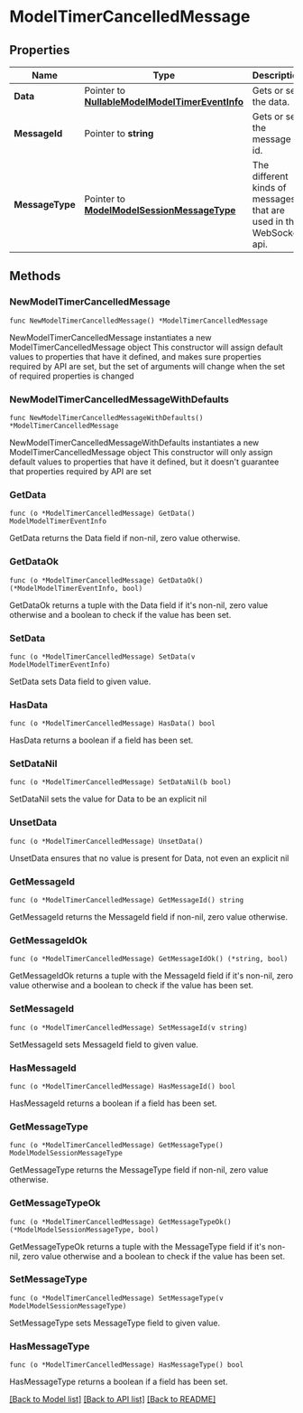 # ModelTimerCancelledMessage

## Properties

Name | Type | Description | Notes
------------ | ------------- | ------------- | -------------
**Data** | Pointer to [**NullableModelModelTimerEventInfo**](ModelTimerEventInfo.md) | Gets or sets the data. | [optional] 
**MessageId** | Pointer to **string** | Gets or sets the message id. | [optional] 
**MessageType** | Pointer to [**ModelModelSessionMessageType**](ModelSessionMessageType.md) | The different kinds of messages that are used in the WebSocket api. | [optional] [readonly] [default to MODELMODELSESSIONMESSAGETYPE_TIMER_CANCELLED]

## Methods

### NewModelTimerCancelledMessage

`func NewModelTimerCancelledMessage() *ModelTimerCancelledMessage`

NewModelTimerCancelledMessage instantiates a new ModelTimerCancelledMessage object
This constructor will assign default values to properties that have it defined,
and makes sure properties required by API are set, but the set of arguments
will change when the set of required properties is changed

### NewModelTimerCancelledMessageWithDefaults

`func NewModelTimerCancelledMessageWithDefaults() *ModelTimerCancelledMessage`

NewModelTimerCancelledMessageWithDefaults instantiates a new ModelTimerCancelledMessage object
This constructor will only assign default values to properties that have it defined,
but it doesn't guarantee that properties required by API are set

### GetData

`func (o *ModelTimerCancelledMessage) GetData() ModelModelTimerEventInfo`

GetData returns the Data field if non-nil, zero value otherwise.

### GetDataOk

`func (o *ModelTimerCancelledMessage) GetDataOk() (*ModelModelTimerEventInfo, bool)`

GetDataOk returns a tuple with the Data field if it's non-nil, zero value otherwise
and a boolean to check if the value has been set.

### SetData

`func (o *ModelTimerCancelledMessage) SetData(v ModelModelTimerEventInfo)`

SetData sets Data field to given value.

### HasData

`func (o *ModelTimerCancelledMessage) HasData() bool`

HasData returns a boolean if a field has been set.

### SetDataNil

`func (o *ModelTimerCancelledMessage) SetDataNil(b bool)`

 SetDataNil sets the value for Data to be an explicit nil

### UnsetData
`func (o *ModelTimerCancelledMessage) UnsetData()`

UnsetData ensures that no value is present for Data, not even an explicit nil
### GetMessageId

`func (o *ModelTimerCancelledMessage) GetMessageId() string`

GetMessageId returns the MessageId field if non-nil, zero value otherwise.

### GetMessageIdOk

`func (o *ModelTimerCancelledMessage) GetMessageIdOk() (*string, bool)`

GetMessageIdOk returns a tuple with the MessageId field if it's non-nil, zero value otherwise
and a boolean to check if the value has been set.

### SetMessageId

`func (o *ModelTimerCancelledMessage) SetMessageId(v string)`

SetMessageId sets MessageId field to given value.

### HasMessageId

`func (o *ModelTimerCancelledMessage) HasMessageId() bool`

HasMessageId returns a boolean if a field has been set.

### GetMessageType

`func (o *ModelTimerCancelledMessage) GetMessageType() ModelModelSessionMessageType`

GetMessageType returns the MessageType field if non-nil, zero value otherwise.

### GetMessageTypeOk

`func (o *ModelTimerCancelledMessage) GetMessageTypeOk() (*ModelModelSessionMessageType, bool)`

GetMessageTypeOk returns a tuple with the MessageType field if it's non-nil, zero value otherwise
and a boolean to check if the value has been set.

### SetMessageType

`func (o *ModelTimerCancelledMessage) SetMessageType(v ModelModelSessionMessageType)`

SetMessageType sets MessageType field to given value.

### HasMessageType

`func (o *ModelTimerCancelledMessage) HasMessageType() bool`

HasMessageType returns a boolean if a field has been set.


[[Back to Model list]](../README.md#documentation-for-models) [[Back to API list]](../README.md#documentation-for-api-endpoints) [[Back to README]](../README.md)


